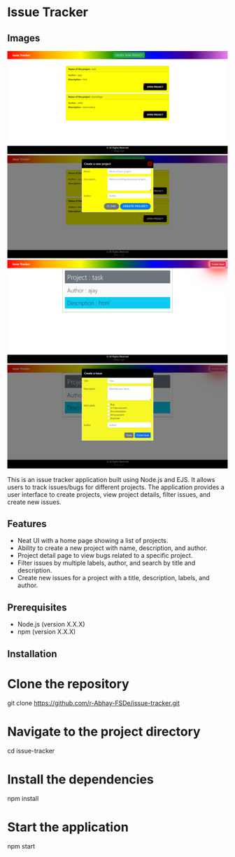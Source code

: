 # Issue Tracker

## Images

![screen](img/img1.png)
![screen](img/img2.png)
![screen](img/img3.png)
![screen](img/img4.png)

This is an issue tracker application built using Node.js and EJS. It allows users to track issues/bugs for different projects. The application provides a user interface to create projects, view project details, filter issues, and create new issues.

## Features

- Neat UI with a home page showing a list of projects.
- Ability to create a new project with name, description, and author.
- Project detail page to view bugs related to a specific project.
- Filter issues by multiple labels, author, and search by title and description.
- Create new issues for a project with a title, description, labels, and author.

## Prerequisites

- Node.js (version X.X.X)
- npm (version X.X.X)

## Installation
# Clone the repository
git clone https://github.com/r-Abhay-FSDe/issue-tracker.git

# Navigate to the project directory
cd issue-tracker

# Install the dependencies
npm install

# Start the application
npm start
